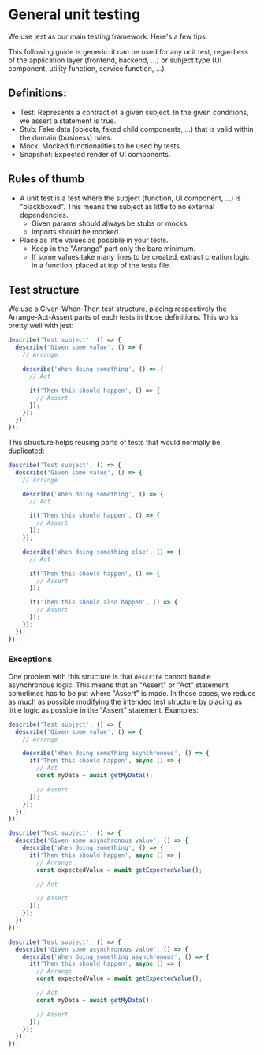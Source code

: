 # General unit testing

We use jest as our main testing framework. Here's a few tips.

This following guide is generic: it can be used for any unit test, regardless of the application layer (frontend,
backend, ...) or subject type (UI component, utility function, service function, ...).

## Definitions:

- Test: Represents a contract of a given subject. In the given conditions, we assert a statement is true.
- Stub: Fake data (objects, faked child components, ...) that is valid within the domain (business) rules.
- Mock: Mocked functionalities to be used by tests.
- Snapshot: Expected render of UI components.

## Rules of thumb

- A unit test is a test where the subject (function, UI component, ...) is "blackboxed". This means the subject as
  little to no external dependencies.
  - Given params should always be stubs or mocks.
  - Imports should be mocked.
- Place as little values as possible in your tests.
  - Keep in the "Arrange" part only the bare minimum.
  - If some values take many lines to be created, extract creation logic in a function, placed at top of the tests file.

## Test structure

We use a Given-When-Then test structure, placing respectively the Arrange-Act-Assert parts of each tests in those
definitions. This works pretty well with jest:

```ts
describe('Test subject', () => {
  describe('Given some value', () => {
    // Arrange

    describe('When doing something', () => {
      // Act

      it('Then this should happen', () => {
        // Assert
      });
    });
  });
});
```

This structure helps reusing parts of tests that would normally be duplicated:

```ts
describe('Test subject', () => {
  describe('Given some value', () => {
    // Arrange

    describe('When doing something', () => {
      // Act

      it('Then this should happen', () => {
        // Assert
      });
    });

    describe('When doing something else', () => {
      // Act

      it('Then this should happen', () => {
        // Assert
      });

      it('Then this should also happen', () => {
        // Assert
      });
    });
  });
});
```

### Exceptions

One problem with this structure is that `describe` cannot handle asynchronous logic. This means that an "Assert" or
"Act" statement sometimes has to be put where "Assert" is made. In those cases, we reduce as much as possible modifying
the intended test structure by placing as little logic as possible in the "Assert" statement. Examples:

```ts
describe('Test subject', () => {
  describe('Given some value', () => {
    // Arrange

    describe('When doing something asynchronous', () => {
      it('Then this should happen', async () => {
        // Act
        const myData = await getMyData();

        // Assert
      });
    });
  });
});
```

```ts
describe('Test subject', () => {
  describe('Given some asynchronous value', () => {
    describe('When doing something', () => {
      it('Then this should happen', async () => {
        // Arrange
        const expectedValue = await getExpectedValue();

        // Act

        // Assert
      });
    });
  });
});
```

```ts
describe('Test subject', () => {
  describe('Given some asynchronous value', () => {
    describe('When doing something asynchronous', () => {
      it('Then this should happen', async () => {
        // Arrange
        const expectedValue = await getExpectedValue();

        // Act
        const myData = await getMyData();

        // Assert
      });
    });
  });
});
```
